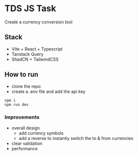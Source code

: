 # TDS JS Task

Create a currency conversion tool

## Stack

- Vite + React + Typescript
- Tanstack Query
- ShadCN + TailwindCSS

## How to run

- clone the repo
- create a .env file and add the api key

```bash
npm i
npm run dev
```

### Improvements

- overall design
  - add currency symbols
  - add a reverse to instantly switch the to & from currencies
- clear validation
- performance
